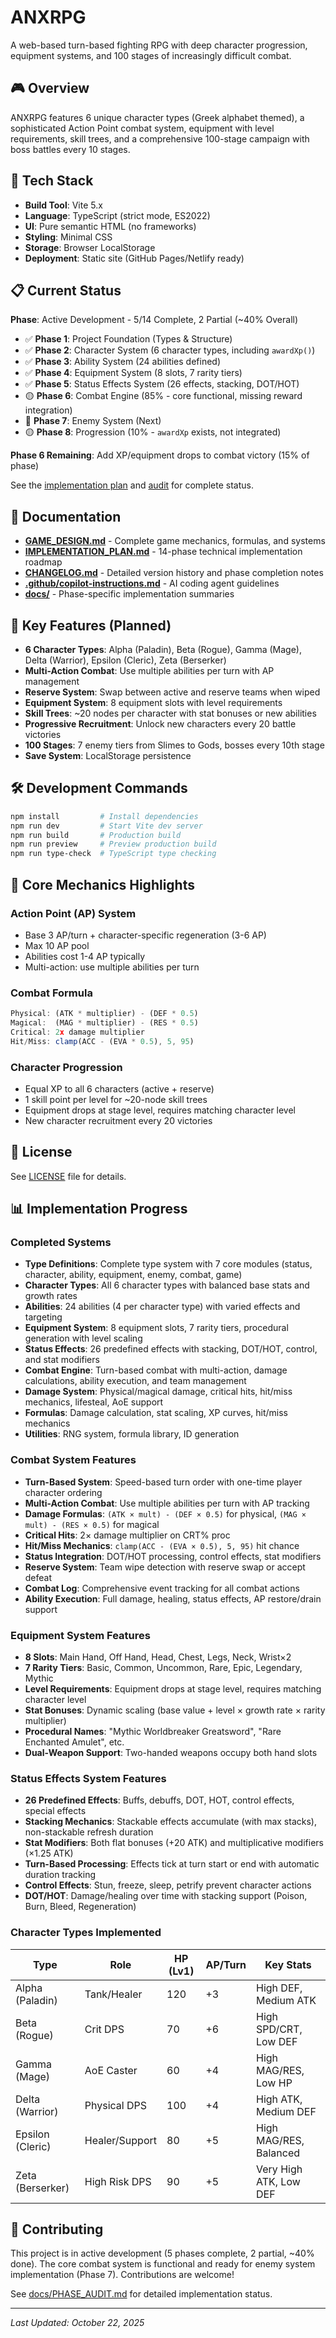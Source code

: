 # ANXRPG
A web-based turn-based fighting RPG with deep character progression, equipment systems, and 100 stages of increasingly difficult combat.

## 🎮 Overview
ANXRPG features 6 unique character types (Greek alphabet themed), a sophisticated Action Point combat system, equipment with level requirements, skill trees, and a comprehensive 100-stage campaign with boss battles every 10 stages.

## 🚀 Tech Stack
- **Build Tool**: Vite 5.x
- **Language**: TypeScript (strict mode, ES2022)
- **UI**: Pure semantic HTML (no frameworks)
- **Styling**: Minimal CSS
- **Storage**: Browser LocalStorage
- **Deployment**: Static site (GitHub Pages/Netlify ready)

## 📋 Current Status
**Phase**: Active Development - 5/14 Complete, 2 Partial (~40% Overall)

- ✅ **Phase 1**: Project Foundation (Types & Structure)
- ✅ **Phase 2**: Character System (6 character types, including `awardXp()`)
- ✅ **Phase 3**: Ability System (24 abilities defined)
- ✅ **Phase 4**: Equipment System (8 slots, 7 rarity tiers)
- ✅ **Phase 5**: Status Effects System (26 effects, stacking, DOT/HOT)
- 🟡 **Phase 6**: Combat Engine (85% - core functional, missing reward integration)
- 🚧 **Phase 7**: Enemy System (Next)
- 🟡 **Phase 8**: Progression (10% - `awardXp` exists, not integrated)

**Phase 6 Remaining**: Add XP/equipment drops to combat victory (15% of phase)

See the [implementation plan](IMPLEMENTATION_PLAN.md) and [audit](docs/PHASE_AUDIT.md) for complete status.

## 📖 Documentation
- **[GAME_DESIGN.md](GAME_DESIGN.md)** - Complete game mechanics, formulas, and systems
- **[IMPLEMENTATION_PLAN.md](IMPLEMENTATION_PLAN.md)** - 14-phase technical implementation roadmap
- **[CHANGELOG.md](CHANGELOG.md)** - Detailed version history and phase completion notes
- **[.github/copilot-instructions.md](.github/copilot-instructions.md)** - AI coding agent guidelines
- **[docs/](docs/)** - Phase-specific implementation summaries

## 🎯 Key Features (Planned)
- **6 Character Types**: Alpha (Paladin), Beta (Rogue), Gamma (Mage), Delta (Warrior), Epsilon (Cleric), Zeta (Berserker)
- **Multi-Action Combat**: Use multiple abilities per turn with AP management
- **Reserve System**: Swap between active and reserve teams when wiped
- **Equipment System**: 8 equipment slots with level requirements
- **Skill Trees**: ~20 nodes per character with stat bonuses or new abilities
- **Progressive Recruitment**: Unlock new characters every 20 battle victories
- **100 Stages**: 7 enemy tiers from Slimes to Gods, bosses every 10th stage
- **Save System**: LocalStorage persistence

## 🛠️ Development Commands
```bash
npm install         # Install dependencies
npm run dev         # Start Vite dev server
npm run build       # Production build
npm run preview     # Preview production build
npm run type-check  # TypeScript type checking
```

## 🎲 Core Mechanics Highlights

### Action Point (AP) System
- Base 3 AP/turn + character-specific regeneration (3-6 AP)
- Max 10 AP pool
- Abilities cost 1-4 AP typically
- Multi-action: use multiple abilities per turn

### Combat Formula
```typescript
Physical: (ATK * multiplier) - (DEF * 0.5)
Magical:  (MAG * multiplier) - (RES * 0.5)
Critical: 2x damage multiplier
Hit/Miss: clamp(ACC - (EVA * 0.5), 5, 95)
```

### Character Progression
- Equal XP to all 6 characters (active + reserve)
- 1 skill point per level for ~20-node skill trees
- Equipment drops at stage level, requires matching character level
- New character recruitment every 20 victories

## 📄 License
See [LICENSE](LICENSE) file for details.

## 📊 Implementation Progress

### Completed Systems
- **Type Definitions**: Complete type system with 7 core modules (status, character, ability, equipment, enemy, combat, game)
- **Character Types**: All 6 character types with balanced base stats and growth rates
- **Abilities**: 24 abilities (4 per character type) with varied effects and targeting
- **Equipment System**: 8 equipment slots, 7 rarity tiers, procedural generation with level scaling
- **Status Effects**: 26 predefined effects with stacking, DOT/HOT, control, and stat modifiers
- **Combat Engine**: Turn-based combat with multi-action, damage calculations, ability execution, and team management
- **Damage System**: Physical/magical damage, critical hits, hit/miss mechanics, lifesteal, AoE support
- **Formulas**: Damage calculation, stat scaling, XP curves, hit/miss mechanics
- **Utilities**: RNG system, formula library, ID generation

### Combat System Features
- **Turn-Based System**: Speed-based turn order with one-time player character ordering
- **Multi-Action Combat**: Use multiple abilities per turn with AP tracking
- **Damage Formulas**: `(ATK × mult) - (DEF × 0.5)` for physical, `(MAG × mult) - (RES × 0.5)` for magical
- **Critical Hits**: 2× damage multiplier on CRT% proc
- **Hit/Miss Mechanics**: `clamp(ACC - (EVA × 0.5), 5, 95)` hit chance
- **Status Integration**: DOT/HOT processing, control effects, stat modifiers
- **Reserve System**: Team wipe detection with reserve swap or accept defeat
- **Combat Log**: Comprehensive event tracking for all combat actions
- **Ability Execution**: Full damage, healing, status effects, AP restore/drain support

### Equipment System Features
- **8 Slots**: Main Hand, Off Hand, Head, Chest, Legs, Neck, Wrist×2
- **7 Rarity Tiers**: Basic, Common, Uncommon, Rare, Epic, Legendary, Mythic
- **Level Requirements**: Equipment drops at stage level, requires matching character level
- **Stat Bonuses**: Dynamic scaling (base value + level × growth rate × rarity multiplier)
- **Procedural Names**: "Mythic Worldbreaker Greatsword", "Rare Enchanted Amulet", etc.
- **Dual-Weapon Support**: Two-handed weapons occupy both hand slots

### Status Effects System Features
- **26 Predefined Effects**: Buffs, debuffs, DOT, HOT, control effects, special effects
- **Stacking Mechanics**: Stackable effects accumulate (with max stacks), non-stackable refresh duration
- **Stat Modifiers**: Both flat bonuses (+20 ATK) and multiplicative modifiers (×1.25 ATK)
- **Turn-Based Processing**: Effects tick at turn start or end with automatic duration tracking
- **Control Effects**: Stun, freeze, sleep, petrify prevent character actions
- **DOT/HOT**: Damage/healing over time with stacking support (Poison, Burn, Bleed, Regeneration)

### Character Types Implemented
| Type | Role | HP (Lv1) | AP/Turn | Key Stats |
|------|------|----------|---------|-----------|
| Alpha (Paladin) | Tank/Healer | 120 | +3 | High DEF, Medium ATK |
| Beta (Rogue) | Crit DPS | 70 | +6 | High SPD/CRT, Low DEF |
| Gamma (Mage) | AoE Caster | 60 | +4 | High MAG/RES, Low HP |
| Delta (Warrior) | Physical DPS | 100 | +4 | High ATK, Medium DEF |
| Epsilon (Cleric) | Healer/Support | 80 | +5 | High MAG/RES, Balanced |
| Zeta (Berserker) | High Risk DPS | 90 | +5 | Very High ATK, Low DEF |

## 🤝 Contributing
This project is in active development (5 phases complete, 2 partial, ~40% done). The core combat system is functional and ready for enemy system implementation (Phase 7). Contributions are welcome!

See [docs/PHASE_AUDIT.md](docs/PHASE_AUDIT.md) for detailed implementation status.

---

*Last Updated: October 22, 2025*

